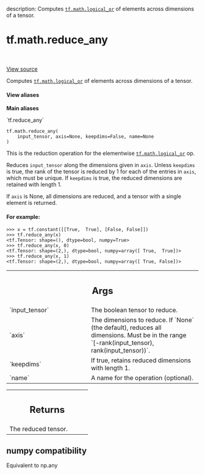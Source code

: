 description: Computes <a href="../../tf/math/logical_or.md"><code>tf.math.logical_or</code></a> of elements across dimensions of a tensor.

<div itemscope itemtype="http://developers.google.com/ReferenceObject">
<meta itemprop="name" content="tf.math.reduce_any" />
<meta itemprop="path" content="Stable" />
</div>

# tf.math.reduce_any

<!-- Insert buttons and diff -->

<table class="tfo-notebook-buttons tfo-api nocontent" align="left">

</table>

<a target="_blank" class="external" href="/code/stable/tensorflow/python/ops/math_ops.py">View source</a>



Computes <a href="../../tf/math/logical_or.md"><code>tf.math.logical_or</code></a> of elements across dimensions of a tensor.

<section class="expandable">
  <h4 class="showalways">View aliases</h4>
  <p>
<b>Main aliases</b>
<p>`tf.reduce_any`</p>
</p>
</section>

<pre class="devsite-click-to-copy prettyprint lang-py tfo-signature-link">
<code>tf.math.reduce_any(
    input_tensor, axis=None, keepdims=False, name=None
)
</code></pre>



<!-- Placeholder for "Used in" -->

This is the reduction operation for the elementwise <a href="../../tf/math/logical_or.md"><code>tf.math.logical_or</code></a> op.

Reduces `input_tensor` along the dimensions given in `axis`.
Unless `keepdims` is true, the rank of the tensor is reduced by 1 for each
of the entries in `axis`, which must be unique. If `keepdims` is true, the
reduced dimensions are retained with length 1.

If `axis` is None, all dimensions are reduced, and a
tensor with a single element is returned.

#### For example:


```
>>> x = tf.constant([[True,  True], [False, False]])
>>> tf.reduce_any(x)
<tf.Tensor: shape=(), dtype=bool, numpy=True>
>>> tf.reduce_any(x, 0)
<tf.Tensor: shape=(2,), dtype=bool, numpy=array([ True,  True])>
>>> tf.reduce_any(x, 1)
<tf.Tensor: shape=(2,), dtype=bool, numpy=array([ True, False])>
```



<!-- Tabular view -->
 <table class="responsive fixed orange">
<colgroup><col width="214px"><col></colgroup>
<tr><th colspan="2"><h2 class="add-link">Args</h2></th></tr>

<tr>
<td>
`input_tensor`
</td>
<td>
The boolean tensor to reduce.
</td>
</tr><tr>
<td>
`axis`
</td>
<td>
The dimensions to reduce. If `None` (the default), reduces all
dimensions. Must be in the range `[-rank(input_tensor),
rank(input_tensor))`.
</td>
</tr><tr>
<td>
`keepdims`
</td>
<td>
If true, retains reduced dimensions with length 1.
</td>
</tr><tr>
<td>
`name`
</td>
<td>
A name for the operation (optional).
</td>
</tr>
</table>



<!-- Tabular view -->
 <table class="responsive fixed orange">
<colgroup><col width="214px"><col></colgroup>
<tr><th colspan="2"><h2 class="add-link">Returns</h2></th></tr>
<tr class="alt">
<td colspan="2">
The reduced tensor.
</td>
</tr>

</table>




 <section><devsite-expandable expanded>
 <h2 class="showalways">numpy compatibility</h2>

Equivalent to np.any


 </devsite-expandable></section>

